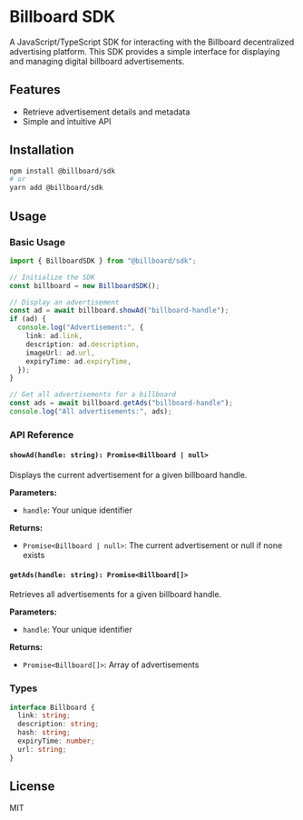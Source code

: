 # Billboard SDK

A JavaScript/TypeScript SDK for interacting with the Billboard decentralized advertising platform. This SDK provides a simple interface for displaying and managing digital billboard advertisements.

## Features

- Retrieve advertisement details and metadata
- Simple and intuitive API

## Installation

```bash
npm install @billboard/sdk
# or
yarn add @billboard/sdk
```

## Usage

### Basic Usage

```typescript
import { BillboardSDK } from "@billboard/sdk";

// Initialize the SDK
const billboard = new BillboardSDK();

// Display an advertisement
const ad = await billboard.showAd("billboard-handle");
if (ad) {
  console.log("Advertisement:", {
    link: ad.link,
    description: ad.description,
    imageUrl: ad.url,
    expiryTime: ad.expiryTime,
  });
}

// Get all advertisements for a billboard
const ads = await billboard.getAds("billboard-handle");
console.log("All advertisements:", ads);
```

### API Reference

#### `showAd(handle: string): Promise<Billboard | null>`

Displays the current advertisement for a given billboard handle.

**Parameters:**

- `handle`: Your unique identifier

**Returns:**

- `Promise<Billboard | null>`: The current advertisement or null if none exists

#### `getAds(handle: string): Promise<Billboard[]>`

Retrieves all advertisements for a given billboard handle.

**Parameters:**

- `handle`: Your unique identifier

**Returns:**

- `Promise<Billboard[]>`: Array of advertisements

### Types

```typescript
interface Billboard {
  link: string;
  description: string;
  hash: string;
  expiryTime: number;
  url: string;
}
```

## License

MIT
